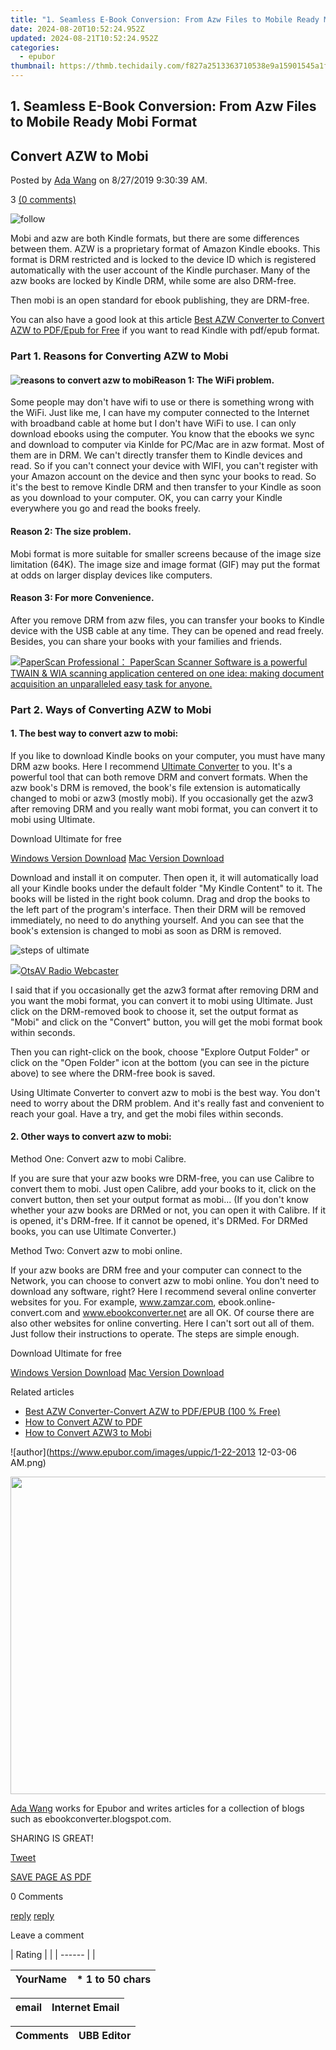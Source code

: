 ```yaml
---
title: "1. Seamless E-Book Conversion: From Azw Files to Mobile Ready Mobi Format"
date: 2024-08-20T10:52:24.952Z
updated: 2024-08-21T10:52:24.952Z
categories:
  - epubor
thumbnail: https://thmb.techidaily.com/f827a2513363710538e9a15901545a1f6478c686bd6bb8d68f0e5c1da41a0c90.jpg
---
```


## 1. Seamless E-Book Conversion: From Azw Files to Mobile Ready Mobi Format

## Convert AZW to Mobi

Posted by [Ada Wang](https://plus.google.com/+AdaWang/posts) on 8/27/2019 9:30:39 AM.

3 [(0 comments)](http://www.epubor.com/#comment-area) 



![follow](http://www.epubor.com/images/follow.png)

Mobi and azw are both Kindle formats, but there are some differences between them. AZW is a proprietary format of Amazon Kindle ebooks. This format is DRM restricted and is locked to the device ID which is registered automatically with the user account of the Kindle purchaser. Many of the azw books are locked by Kindle DRM, while some are also DRM-free.

Then mobi is an open standard for ebook publishing, they are DRM-free. 

You can also have a good look at this article [Best AZW Converter to Convert AZW to PDF/Epub for Free](https://tools.techidaily.com/epubor/products/) if you want to read Kindle with pdf/epub format.

### Part 1\. Reasons for Converting AZW to Mobi 

#### ![reasons to convert azw to mobi](http://www.epubor.com/images/uppic/reasons-to-convert-azw-to-mobi.jpg)**Reason 1**: The WiFi problem. 

Some people may don't have wifi to use or there is something wrong with the WiFi. Just like me, I can have my computer connected to the Internet with broadband cable at home but I don't have WiFi to use. I can only download ebooks using the computer. You know that the ebooks we sync and download to computer via Kinlde for PC/Mac are in azw format. Most of them are in DRM. We can't directly transfer them to Kindle devices and read. So if you can't connect your device with WIFI, you can't register with your Amazon account on the device and then sync your books to read. So it's the best to remove Kindle DRM and then transfer to your Kindle as soon as you download to your computer. OK, you can carry your Kindle everywhere you go and read the books freely. 

#### Reason 2: The size problem.

Mobi format is more suitable for smaller screens because of the image size limitation (64K). The image size and image format (GIF) may put the format at odds on larger display devices like computers.

#### **Reason 3**: For more Convenience.

 After you remove DRM from azw files, you can transfer your books to Kindle device with the USB cable at any time. They can be opened and read freely. Besides, you can share your books with your families and friends. 

<!-- affiliate ads begin -->
<a href="https://secure.2checkout.com/order/checkout.php?PRODS=37540879&QTY=1&AFFILIATE=108875&CART=1"><img src="https://paperscan.orpalis.com/img/content/You_prefer_to_use.png" border="0">PaperScan Professional： PaperScan Scanner Software is a powerful TWAIN & WIA scanning application centered on one idea: making document acquisition an unparalleled easy task for anyone.</a>
<!-- affiliate ads end -->
### Part 2\. Ways of Converting AZW to Mobi

#### **1\. The best way to convert azw to mobi:**

If you like to download Kindle books on your computer, you must have many DRM azw books. Here I recommend [Ultimate Converter](https://tools.techidaily.com/epubor/ultimate/) to you. It's a powerful tool that can both remove DRM and convert formats. When the azw book's DRM is removed, the book's file extension is automatically changed to mobi or azw3 (mostly mobi). If you occasionally get the azw3 after removing DRM and you really want mobi format, you can convert it to mobi using Ultimate.

Download Ultimate for free

[Windows Version Download](https://tools.techidaily.com/epubor/ultimate/) [Mac Version Download](https://tools.techidaily.com/epubor/ultimate/)

 Download and install it on computer. Then open it, it will automatically load all your Kindle books under the default folder "My Kindle Content" to it. The books will be listed in the right book column. Drag and drop the books to the left part of the program's interface. Then their DRM will be removed immediately, no need to do anything yourself. And you can see that the book's extension is changed to mobi as soon as DRM is removed.

![steps of ultimate](http://www.epubor.com/images/uppic/steps-of-ultimate.jpg)

<!-- affiliate ads begin -->
<a href="https://otszone.ots7.com/order/checkout.php?PRODS=4713322&QTY=1&AFFILIATE=108875&CART=1"><img src="https://green.ots7.com/screenshots/OtsAV/OtsAVRadio1.90-300x188.jpg" border="0">OtsAV Radio Webcaster</a>
<!-- affiliate ads end -->
I said that if you occasionally get the azw3 format after removing DRM and you want the mobi format, you can convert it to mobi using Ultimate. Just click on the DRM-removed book to choose it, set the output format as "Mobi" and click on the "Convert" button, you will get the mobi format book within seconds. 

Then you can right-click on the book, choose "Explore Output Folder" or click on the "Open Folder" icon at the bottom (you can see in the picture above) to see where the DRM-free book is saved.

Using Ultimate Converter to convert azw to mobi is the best way. You don't need to worry about the DRM problem. And it's really fast and convenient to reach your goal. Have a try, and get the mobi files within seconds. 

#### 2\. Other ways to convert azw to mobi:

Method One: Convert azw to mobi Calibre.

 If you are sure that your azw books wre DRM-free, you can use Calibre to convert them to mobi. Just open Calibre, add your books to it, click on the convert button, then set your output format as mobi... (If you don't know whether your azw books are DRMed or not, you can open it with Calibre. If it is opened, it's DRM-free. If it cannot be opened, it's DRMed. For DRMed books, you can use Ultimate Converter.)

Method Two: Convert azw to mobi online.

If your azw books are DRM free and your computer can connect to the Network, you can choose to convert azw to mobi online. You don't need to download any software, right? Here I recommend several online converter websites for you. For example, www.zamzar.com, ebook.online-convert.com and www.ebookconverter.net are all OK. Of course there are also other websites for online converting. Here I can't sort out all of them. Just follow their instructions to operate. The steps are simple enough. 

Download Ultimate for free

[Windows Version Download](https://tools.techidaily.com/epubor/ultimate/) [Mac Version Download](https://tools.techidaily.com/epubor/ultimate/)

Related articles

* [Best AZW Converter-Convert AZW to PDF/EPUB (100 % Free)](https://tools.techidaily.com/epubor/products/)
* [How to Convert AZW to PDF](https://tools.techidaily.com/epubor/products/)
* [How to Convert AZW3 to Mobi](https://tools.techidaily.com/epubor/products/)

![author](https://www.epubor.com/images/uppic/1-22-2013 12-03-06 AM.png)

<!-- affiliate ads begin -->
<a href="https://coinrule.sjv.io/c/5597632/1958379/18409" target="_top" id="1958379"><img src="//a.impactradius-go.com/display-ad/18409-1958379" border="0" alt="" width="856" height="508"/></a><img height="0" width="0" src="https://imp.pxf.io/i/5597632/1958379/18409" style="position:absolute;visibility:hidden;" border="0" />
<!-- affiliate ads end -->
[Ada Wang](https://plus.google.com/+AdaWang/posts) works for Epubor and writes articles for a collection of blogs such as ebookconverter.blogspot.com.

SHARING IS GREAT!

[Tweet](https://twitter.com/share) 

[SAVE PAGE AS PDF](https://tools.techidaily.com/epubor/products/) 



0 Comments

[reply](https://tools.techidaily.com/epubor/products/) [reply](https://tools.techidaily.com/epubor/products/) 

Leave a comment

| Rating |  |
| ------ |  |

| YourName | \*  1 to 50 chars |
| -------- | ----------------- |

| email | Internet Email |
| ----- | -------------- |

| Comments | UBB Editor |
| -------- | ---------- |

<ins class="adsbygoogle"
     style="display:block"
     data-ad-format="autorelaxed"
     data-ad-client="ca-pub-7571918770474297"
     data-ad-slot="1223367746"></ins>



<ins class="adsbygoogle"
     style="display:block"
     data-ad-client="ca-pub-7571918770474297"
     data-ad-slot="8358498916"
     data-ad-format="auto"
     data-full-width-responsive="true"></ins>


